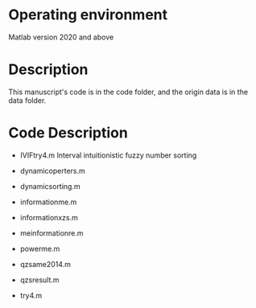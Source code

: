 # Operating environment
Matlab version 2020 and above

# Description
This manuscript's code is in the code folder, and the origin data is in the data folder.

# Code Description
- IVIFtry4.m
  Interval intuitionistic fuzzy number sorting
- dynamicoperters.m

- dynamicsorting.m

- informationme.m
- informationxzs.m
- meinformationre.m
- powerme.m
- qzsame2014.m
- qzsresult.m
- try4.m

